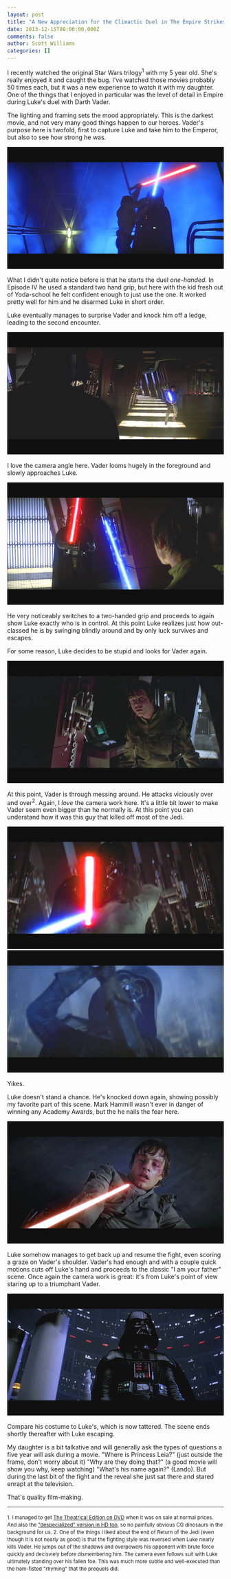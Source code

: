 ```yaml
---
layout: post
title: "A New Appreciation for the Climactic Duel in The Empire Strikes Back"
date: 2013-12-15T00:00:00.000Z
comments: false
author: Scott Williams
categories: []
---
```

I recently watched the original Star Wars trilogy<sup>1</sup> with my 5 year old. She's really enjoyed it and caught the bug. I've watched those movies probably 50 times each, but it was a new experience to watch it with my daughter. One of the things that I enjoyed in particular was the level of detail in Empire during Luke's duel with Darth Vader.

The lighting and framing sets the mood appropriately. This is the darkest movie, and not very many good things happen to our heroes. Vader's purpose here is twofold, first to capture Luke and take him to the Emperor, but also to see how strong he was. 

<img alt="vlcsnap-2013-12-12-22h34m32s42.png" src="./vlcsnap-2013-12-12-22h34m32s42.png">

What I didn't quite notice before is that he starts the duel *one-handed*. In Episode IV he used a standard two hand grip, but here with the kid fresh out of Yoda-school he felt confident enough to just use the one. It worked pretty well for him and he disarmed Luke in short order.

Luke eventually manages to surprise Vader and knock him off a ledge, leading to the second encounter.

<img alt="vlcsnap-2013-12-12-22h37m28s234.png" src="./vlcsnap-2013-12-12-22h37m28s234.png">

I love the camera angle here. Vader looms hugely in the foreground and slowly approaches Luke.

<img alt="vlcsnap-2013-12-12-22h37m56s22.png" src="./vlcsnap-2013-12-12-22h37m56s22.png">

He very noticeably switches to a two-handed grip and proceeds to again show Luke exactly who is in control. At this point Luke realizes just how out-classed he is by swinging blindly around and by only luck survives and escapes.

For some reason, Luke decides to be stupid and looks for Vader again.

<img alt="vlcsnap-2013-12-12-22h39m40s54.png" src="./vlcsnap-2013-12-12-22h39m40s54.png">

At this point, Vader is through messing around. He attacks viciously over and over<sup>2</sup>. Again, I <em>love</em> the camera work here. It's a little bit lower to make Vader seem even bigger than he normally is. At this point you can understand how it was this guy that killed off most of the Jedi.

<img alt="vlcsnap-2013-12-12-22h39m59s235.png" src="./vlcsnap-2013-12-12-22h39m59s235.png">

<img alt="vlcsnap-2013-12-12-22h40m48s219.png" src="./vlcsnap-2013-12-12-22h40m48s219.png">

Yikes.

Luke doesn't stand a chance. He's knocked down again, showing possibly my favorite part of this scene. Mark Hammill wasn't ever in danger of winning any Academy Awards, but the he nails the fear here.

<img alt="vlcsnap-2013-12-12-22h41m18s7.png" src="./vlcsnap-2013-12-12-22h41m18s7.png">

Luke somehow manages to get back up and resume the fight, even scoring a graze on Vader's shoulder. Vader's had enough and with a couple quick motions cuts off Luke's hand and proceeds to the classic "I am your father" scene. Once again the camera work is great: it's from Luke's point of view staring up to a triumphant Vader.

<img alt="vlcsnap-2013-12-12-22h41m41s244.png" src="./vlcsnap-2013-12-12-22h41m41s244.png">

Compare his costume to Luke's, which is now tattered. The scene ends shortly thereafter with Luke escaping.

My daughter is a bit talkative and will generally ask the types of questions a five year will ask during a movie. "Where is Princess Leia?" (just outside the frame, don't worry about it) "Why are they doing that?" (a good movie will show you why, keep watching) "What's his name again?" (Lando). But during the last bit of the fight and the reveal she just sat there and stared enrapt at the television.

That's quality film-making.

<hr class="footnotes">

<small>
1. I managed to get <a href="http://www.amazon.com/gp/product/B001EN71DG/ref=as_li_ss_tl?ie=UTF8&amp;camp=1789&amp;creative=390957&amp;creativeASIN=B001EN71DG&amp;linkCode=as2&amp;tag=thepetzoo-20">The Theatrical Edition on DVD</a> when it was on sale at normal prices. And also the <a href="http://originaltrilogy.com/forum/topic.cfm/Harmys-STAR-WARS-Despecialized-Edition-HD-V25-MKV-IS-OUT-NOW/topic/12713/">"despecialized" version in HD too</a>, so no painfully obvious CG dinosaurs in the background for us.
</small>

<small>
2. One of the things I liked about the end of Return of the Jedi (even though it is not nearly as good) is that the fighting style was reversed when Luke nearly kills Vader. He jumps out of the shadows and overpowers his opponent with brute force quickly and decisviely before dismembering him. The camera even follows suit with Luke ultimately standing over his fallen foe. This was much more subtle and well-executed than the ham-fisted "rhyming" that the prequels did.</small>